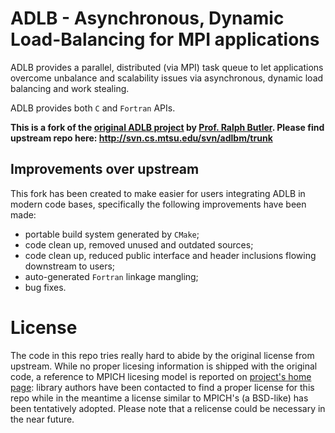 # ADLB - Asynchronous, Dynamic Load-Balancing for MPI applications

ADLB provides a parallel, distributed (via MPI) task queue to let
applications overcome unbalance and scalability issues via asynchronous,
dynamic load balancing and work stealing.

ADLB provides both `C` and `Fortran` APIs.

**This is a fork of the [original ADLB project](https://www.cs.mtsu.edu/~rbutler/adlb/)
by [Prof. Ralph Butler](https://www.cs.mtsu.edu/~rbutler).
Please find upstream repo here: http://svn.cs.mtsu.edu/svn/adlbm/trunk**

## Improvements over upstream

This fork has been created to make easier for users integrating ADLB in modern
code bases, specifically the following improvements have been made:

* portable build system generated by `CMake`;
* code clean up, removed unused and outdated sources;
* code clean up, reduced public interface and header inclusions flowing
  downstream to users;
* auto-generated `Fortran` linkage mangling;
* bug fixes.

# License

The code in this repo tries really hard to abide by the original license
from upstream. While no proper licesing information is shipped with the original
code, a reference to MPICH licesing model is reported on
[project's home page](https://www.cs.mtsu.edu/~rbutler/adlb/): library authors have been 
contacted to find a proper license for this repo while in the meantime a
license similar to MPICH's (a BSD-like) has been tentatively adopted. Please note
that a relicense could be necessary in the near future.
